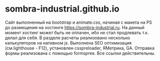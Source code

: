 # sombra-industrial.github.io
Сайт выполненный на bootstrap  и animate.css, начиная с макета на PS до размещения на хостинге https://sombra-industrial.ru. На данный момент хостинг может быть не оплачен, ибо не стал продлевать т.к. делал для себя. В разделе расчеты реализовано несколько калькуляторов на нативном js.
Выполнена SEO оптимизация (см.lighthouse - F12), установлен csspreloader, ЯМетрика, GA. Отправка формы реализована с помощью formspree. Все ссылки действительны.

